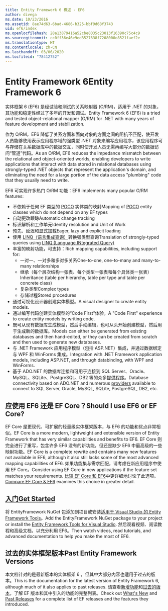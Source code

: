 ```yaml
---
title: Entity Framework 6 概述 - EF6
author: divega
ms.date: 10/23/2016
ms.assetid: 8ae74d63-6bad-4686-b325-bbf9d68f3743
uid: ef6/index
ms.openlocfilehash: 28a13879416a52cbe8035c23013f16390c75c4c9
ms.sourcegitcommit: cc0ff36e46e9ed3527638f7208000e8521faef2e
ms.translationtype: HT
ms.contentlocale: zh-CN
ms.lasthandoff: 03/06/2020
ms.locfileid: "78412752"
---
```

# <a name="entity-framework-6"></a><span data-ttu-id="41b61-102">Entity Framework 6</span><span class="sxs-lookup"><span data-stu-id="41b61-102">Entity Framework 6</span></span>
<span data-ttu-id="41b61-103">实体框架 6 (EF6) 是经试验和测试的关系映射器 (O/RM)，适用于 .NET 的对象，其功能和稳定性经过了多年的开发和调试。</span><span class="sxs-lookup"><span data-stu-id="41b61-103">Entity Framework 6 (EF6) is a tried and tested object-relational mapper (O/RM) for .NET with many years of feature development and stabilization.</span></span>

<span data-ttu-id="41b61-104">作为 O/RM，EF6 降低了关系方面和面向对象的方面之间的阻抗不匹配，使开发人员能够使用表示应用程序域的强类型 .NET 对象来编写应用程序，该应用程序可与存储在关系数据库中的数据交互，同时使开发人员无需再编写大部分的数据访问“管道”代码。</span><span class="sxs-lookup"><span data-stu-id="41b61-104">As an O/RM, EF6 reduces the impedance mismatch between the relational and object-oriented worlds, enabling developers to write applications that interact with data stored in relational databases using strongly-typed .NET objects that represent the application's domain, and eliminating the need for a large portion of the data access "plumbing" code that they usually need to write.</span></span>

<span data-ttu-id="41b61-105">EF6 可实现许多热门 O/RM 功能：</span><span class="sxs-lookup"><span data-stu-id="41b61-105">EF6 implements many popular O/RM features:</span></span>
- <span data-ttu-id="41b61-106">不依赖于任何 EF 类型的 [POCO](xref:ef6/resources/glossary#poco) 实体类的映射</span><span class="sxs-lookup"><span data-stu-id="41b61-106">Mapping of [POCO](xref:ef6/resources/glossary#poco) entity classes which do not depend on any EF types</span></span>
- <span data-ttu-id="41b61-107">自动更改跟踪</span><span class="sxs-lookup"><span data-stu-id="41b61-107">Automatic change tracking</span></span>
- <span data-ttu-id="41b61-108">标识解析和工作单元</span><span class="sxs-lookup"><span data-stu-id="41b61-108">Identity resolution and Unit of Work</span></span>
- <span data-ttu-id="41b61-109">预先、延迟和显式加载</span><span class="sxs-lookup"><span data-stu-id="41b61-109">Eager, lazy and explicit loading</span></span>
- <span data-ttu-id="41b61-110">使用 [LINQ（语言集成查询）](https://aka.ms/AA6hsvu)转换强类型查询</span><span class="sxs-lookup"><span data-stu-id="41b61-110">Translation of strongly-typed queries using [LINQ (Language INtegrated Query)](https://aka.ms/AA6hsvu)</span></span>
- <span data-ttu-id="41b61-111">丰富的映射功能，可支持：</span><span class="sxs-lookup"><span data-stu-id="41b61-111">Rich mapping capabilities, including support for:</span></span>
  - <span data-ttu-id="41b61-112">一对一、一对多和多对多关系</span><span class="sxs-lookup"><span data-stu-id="41b61-112">One-to-one, one-to-many and many-to-many relationships</span></span>
  - <span data-ttu-id="41b61-113">继承（每个层次结构一张表、每个类型一张表和每个具体类一张表）</span><span class="sxs-lookup"><span data-stu-id="41b61-113">Inheritance (table per hierarchy, table per type and table per concrete class)</span></span>
  - <span data-ttu-id="41b61-114">复杂类型</span><span class="sxs-lookup"><span data-stu-id="41b61-114">Complex types</span></span>
  - <span data-ttu-id="41b61-115">存储过程</span><span class="sxs-lookup"><span data-stu-id="41b61-115">Stored procedures</span></span>
- <span data-ttu-id="41b61-116">通过可视化设计器创建实体模型。</span><span class="sxs-lookup"><span data-stu-id="41b61-116">A visual designer to create entity models.</span></span>
- <span data-ttu-id="41b61-117">通过编写代码创建实体模型的“Code First”体验。</span><span class="sxs-lookup"><span data-stu-id="41b61-117">A "Code First" experience to create entity models by writing code.</span></span>
- <span data-ttu-id="41b61-118">既可从现有数据库生成模型，然后手动编辑，也可从头开始创建模型，然后用于生成新的数据库。</span><span class="sxs-lookup"><span data-stu-id="41b61-118">Models can either be generated from existing databases and then hand-edited, or they can be created from scratch and then used to generate new databases.</span></span>
- <span data-ttu-id="41b61-119">与 .NET Framework 应用程序模型（包括 ASP.NET）集成，并通过数据绑定与 WPF 和 WinForms 集成。</span><span class="sxs-lookup"><span data-stu-id="41b61-119">Integration with .NET Framework application models, including ASP.NET, and through databinding, with WPF and WinForms.</span></span>
- <span data-ttu-id="41b61-120">基于 ADO.NET 的数据库连接和可用于连接到 SQL Server、Oracle、MySQL、SQLite、PostgreSQL、DB2 等的众多[提供程序](xref:ef6/fundamentals/providers/index)。</span><span class="sxs-lookup"><span data-stu-id="41b61-120">Database connectivity based on ADO.NET and numerous [providers](xref:ef6/fundamentals/providers/index) available to connect to SQL Server, Oracle, MySQL, SQLite, PostgreSQL, DB2, etc.</span></span>

## <a name="should-i-use-ef6-or-ef-core"></a><span data-ttu-id="41b61-121">应使用 EF6 还是 EF Core？</span><span class="sxs-lookup"><span data-stu-id="41b61-121">Should I use EF6 or EF Core?</span></span>

<span data-ttu-id="41b61-122">EF Core 是更现代、可扩展的轻量级实体框架版本，与 EF6 的功能和优点非常相似。</span><span class="sxs-lookup"><span data-stu-id="41b61-122">EF Core is a more modern, lightweight and extensible version of Entity Framework that has very similar capabilities and benefits to EF6.</span></span>
<span data-ttu-id="41b61-123">EF Core 则完全进行了重写，包含许多 EF6 没有的新功能，但还是缺少 EF6 中最高级的一些映射功能。</span><span class="sxs-lookup"><span data-stu-id="41b61-123">EF Core is a complete rewrite and contains many new features not available in EF6, although it also still lacks some of the most advanced mapping capabilities of EF6.</span></span>
<span data-ttu-id="41b61-124">如果功能集与需求匹配，请考虑在新应用程序中使用 EF Core。</span><span class="sxs-lookup"><span data-stu-id="41b61-124">Consider using EF Core in new applications if the feature set matches your requirements.</span></span>
<span data-ttu-id="41b61-125">[比较 EF Core 和 EF6](xref:efcore-and-ef6/index)中更详细地讨论了此选项。</span><span class="sxs-lookup"><span data-stu-id="41b61-125">[Compare EF Core & EF6](xref:efcore-and-ef6/index) examines this choice in greater detail.</span></span>

## <a name="get-started"></a>[<span data-ttu-id="41b61-126">入门</span><span class="sxs-lookup"><span data-stu-id="41b61-126">Get Started</span></span>](xref:ef6/get-started)

<span data-ttu-id="41b61-127">将 EntityFramework NuGet 包添加到项目或安装[适用于 Visual Studio 的 Entity Framework Tools](https://aka.ms/AA6i8c5)。</span><span class="sxs-lookup"><span data-stu-id="41b61-127">Add the EntityFramework NuGet package to your project or install the [Entity Framework Tools for Visual Studio](https://aka.ms/AA6i8c5).</span></span> <span data-ttu-id="41b61-128">然后观看视频、阅读教程和高级文档，以充分利用 EF6。</span><span class="sxs-lookup"><span data-stu-id="41b61-128">Then watch videos, read tutorials, and advanced documentation to help you make the most of EF6.</span></span>

## <a name="past-entity-framework-versions"></a><span data-ttu-id="41b61-129">过去的实体框架版本</span><span class="sxs-lookup"><span data-stu-id="41b61-129">Past Entity Framework Versions</span></span>

<span data-ttu-id="41b61-130">本文档针对的是最新版本的实体框架 6 ，但其中大部分内容也适用于过去的版本。</span><span class="sxs-lookup"><span data-stu-id="41b61-130">This is the documentation for the latest version of Entity Framework 6, although much of it also applies to past releases.</span></span>
<span data-ttu-id="41b61-131">请查看[新增功能](xref:ef6/what-is-new/index)和[过去的版本](xref:ef6/what-is-new/past-releases)，了解 EF 版本和其中引入的功能的完整列表。</span><span class="sxs-lookup"><span data-stu-id="41b61-131">Check out [What's New](xref:ef6/what-is-new/index) and [Past Releases](xref:ef6/what-is-new/past-releases) for a complete list of EF releases and the features they introduced.</span></span>
